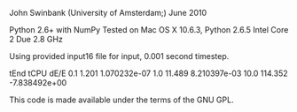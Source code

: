 John Swinbank (University of Amsterdam;)
June 2010

Python 2.6+ with NumPy
Tested on Mac OS X 10.6.3, Python 2.6.5
Intel Core 2 Due 2.8 GHz

Using provided input16 file for input, 0.001 second timestep.

tEnd       tCPU             dE/E
 0.1      1.201     1.070232e-07
 1.0     11.489     8.210397e-03
10.0    114.352    -7.838492e+00

This code is made available under the terms of the GNU GPL.